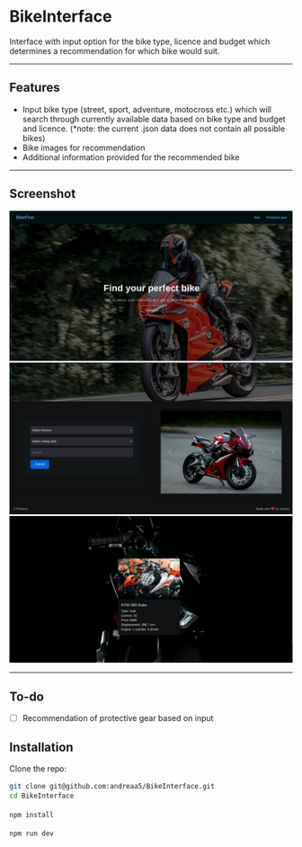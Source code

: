 # BikeInterface

Interface with input option for the bike type, licence and budget which determines a recommendation for which bike would suit.

---

## Features
- Input bike type (street, sport, adventure, motocross etc.) which will search through currently available data based on bike type and budget and licence. (*note: the current .json data does not contain all possible bikes)
- Bike images for recommendation
- Additional information provided for the recommended bike 

---

## Screenshot
![App Screenshot](./src/assets/bikeFindHome.png)
![App Screenshot](./src/assets/bikeFindForm.png)
![App Screenshot](./src/assets/bikeFindResult.png)

---

## To-do
- [ ] Recommendation of protective gear based on input

## Installation 

Clone the repo:
```bash
git clone git@github.com:andreaa5/BikeInterface.git
cd BikeInterface

npm install

npm run dev


